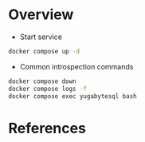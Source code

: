 # Overview

- Start service

```bash
docker compose up -d
```      

- Common introspection commands

```bash
docker compose down
docker compose logs -f
docker compose exec yugabytesql bash
```

# References

